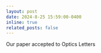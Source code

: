 ```yaml
---
layout: post
date: 2024-8-25 15:59:00-0400
inline: true
related_posts: false
---
```


Our paper accepted to Optics Letters</a>
